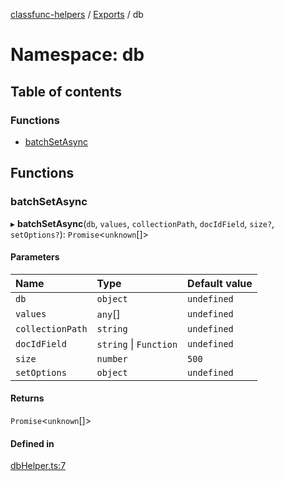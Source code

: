 [classfunc-helpers](../README.md) / [Exports](../modules.md) / db

# Namespace: db

## Table of contents

### Functions

- [batchSetAsync](db.md#batchsetasync)

## Functions

### batchSetAsync

▸ **batchSetAsync**(`db`, `values`, `collectionPath`, `docIdField`, `size?`, `setOptions?`): `Promise`<`unknown`[]\>

#### Parameters

| Name | Type | Default value |
| :------ | :------ | :------ |
| `db` | `object` | `undefined` |
| `values` | `any`[] | `undefined` |
| `collectionPath` | `string` | `undefined` |
| `docIdField` | `string` \| `Function` | `undefined` |
| `size` | `number` | `500` |
| `setOptions` | `object` | `undefined` |

#### Returns

`Promise`<`unknown`[]\>

#### Defined in

[dbHelper.ts:7](https://github.com/ClassFunc/classfunc-helpers/blob/819a1ec/src/dbHelper.ts#L7)

